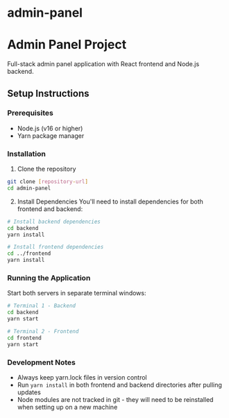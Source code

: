 # admin-panel
# Admin Panel Project

Full-stack admin panel application with React frontend and Node.js backend.

## Setup Instructions

### Prerequisites
- Node.js (v16 or higher)
- Yarn package manager

### Installation

1. Clone the repository
```bash
git clone [repository-url]
cd admin-panel
```

2. Install Dependencies
You'll need to install dependencies for both frontend and backend:

```bash
# Install backend dependencies
cd backend
yarn install

# Install frontend dependencies
cd ../frontend
yarn install
```

### Running the Application

Start both servers in separate terminal windows:

```bash
# Terminal 1 - Backend
cd backend
yarn start

# Terminal 2 - Frontend
cd frontend
yarn start
```

### Development Notes
- Always keep yarn.lock files in version control
- Run `yarn install` in both frontend and backend directories after pulling updates
- Node modules are not tracked in git - they will need to be reinstalled when setting up on a new machine